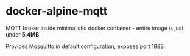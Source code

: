 # docker-alpine-mqtt
MQTT broker inside minimalistic docker container - entire image is just under **5.4MB**.

Provides [Mosquitto](http://mosquitto.org/) in default configuration, exposes port 1883.